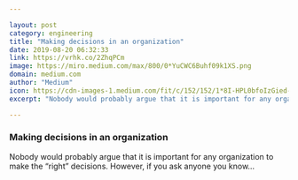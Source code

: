 ```yaml
---

layout: post
category: engineering
title: "Making decisions in an organization"
date: 2019-08-20 06:32:33
link: https://vrhk.co/2ZhqPCm
image: https://miro.medium.com/max/800/0*YuCWC6Buhf09k1XS.png
domain: medium.com
author: "Medium"
icon: https://cdn-images-1.medium.com/fit/c/152/152/1*8I-HPL0bfoIzGied-dzOvA.png
excerpt: "Nobody would probably argue that it is important for any organization to make the “right” decisions. However, if you ask anyone you know…"

---
```


### Making decisions in an organization

Nobody would probably argue that it is important for any organization to make the “right” decisions. However, if you ask anyone you know…
